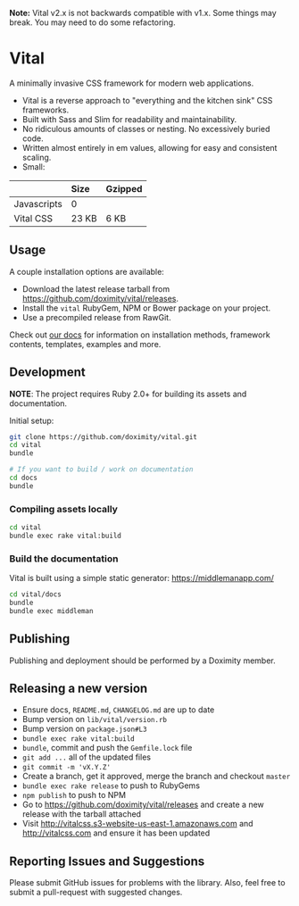 **Note:** Vital v2.x is not backwards compatible with v1.x. Some things may break. You may need to do some refactoring.
# Vital

A minimally invasive CSS framework for modern web applications.

- Vital is a reverse approach to "everything and the kitchen sink" CSS frameworks.
- Built with Sass and Slim for readability and maintainability.
- No ridiculous amounts of classes or nesting. No excessively buried code.
- Written almost entirely in em values, allowing for easy and consistent scaling.
- Small:

|                | Size  | Gzipped |
|:---------------|:------|:--------|
| Javascripts    | 0     |         |
| Vital CSS      | 23 KB | 6 KB    |

## Usage

A couple installation options are available:

- Download the latest release tarball from https://github.com/doximity/vital/releases.
- Install the `vital` RubyGem, NPM or Bower package on your project.
- Use a precompiled release from RawGit.

Check out [our docs](http://vitalcss.com/get-started/) for information on installation methods, framework contents, templates, examples and more.

## Development

**NOTE**: The project requires Ruby 2.0+ for building its assets and documentation.

Initial setup:

```sh
git clone https://github.com/doximity/vital.git
cd vital
bundle

# If you want to build / work on documentation
cd docs
bundle
```

### Compiling assets locally

```sh
cd vital
bundle exec rake vital:build
```

### Build the documentation

Vital is built using a simple static generator: https://middlemanapp.com/

```sh
cd vital/docs
bundle
bundle exec middleman
```

## Publishing

Publishing and deployment should be performed by a Doximity member.

## Releasing a new version

- Ensure docs, `README.md`, `CHANGELOG.md` are up to date
- Bump version on `lib/vital/version.rb`
- Bump version on `package.json#L3`
- `bundle exec rake vital:build`
- `bundle`, commit and push the `Gemfile.lock` file
- `git add ...` all of the updated files
- `git commit -m 'vX.Y.Z'`
- Create a branch, get it approved, merge the branch and checkout `master`
- `bundle exec rake release` to push to RubyGems
- `npm publish` to push to NPM
- Go to https://github.com/doximity/vital/releases and create a new release with the tarball attached
- Visit http://vitalcss.s3-website-us-east-1.amazonaws.com and http://vitalcss.com and ensure it has been updated

## Reporting Issues and Suggestions

Please submit GitHub issues for problems with the library. Also, feel free to submit a pull-request with suggested changes.

